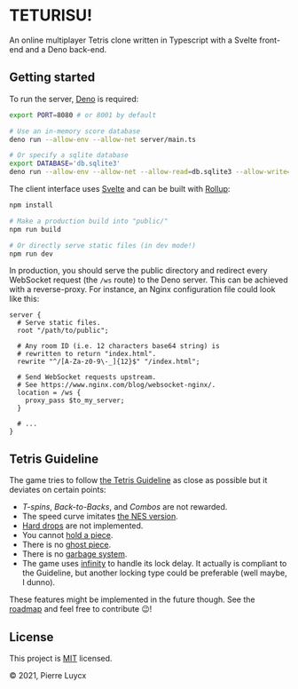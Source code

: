 # TETURISU!

An online multiplayer Tetris clone written in Typescript with a Svelte front-end and a Deno back-end.

## Getting started

To run the server, [Deno](https://deno.land) is required:

```sh
export PORT=8080 # or 8001 by default

# Use an in-memory score database
deno run --allow-env --allow-net server/main.ts

# Or specify a sqlite database
export DATABASE='db.sqlite3'
deno run --allow-env --allow-net --allow-read=db.sqlite3 --allow-write=db.sqlite3 server/main.ts
```

The client interface uses [Svelte](https://svelte.dev) and can be built with [Rollup](https://rollupjs.org):

```sh
npm install

# Make a production build into "public/"
npm run build

# Or directly serve static files (in dev mode!)
npm run dev
```

In production, you should serve the public directory and redirect every WebSocket request (the `/ws` route) to the Deno server. This can be achieved with a reverse-proxy. For instance, an Nginx configuration file could look like this:

```nginx
server {
  # Serve static files.
  root "/path/to/public";

  # Any room ID (i.e. 12 characters base64 string) is
  # rewritten to return "index.html".
  rewrite "^/[A-Za-z0-9\-_]{12}$" "/index.html";

  # Send WebSocket requests upstream.
  # See https://www.nginx.com/blog/websocket-nginx/.
  location = /ws {
    proxy_pass $to_my_server;
  }

  # ...
}
```

## Tetris Guideline

The game tries to follow [the Tetris Guideline](https://tetris.wiki/Tetris_Guideline) as close as possible but it deviates on certain points:

* _T-spins_, _Back-to-Backs_, and _Combos_ are not rewarded.
* The speed curve imitates [the NES version](https://tetris.wiki/Tetris_(NES,_Nintendo)).
* [Hard drops](https://tetris.wiki/Drop#Hard_drop) are not implemented.
* You cannot [hold a piece](https://tetris.wiki/Hold_piece).
* There is no [ghost piece](https://tetris.wiki/Ghost_piece).
* There is no [garbage system](https://tetris.wiki/Garbage).
* The game uses [infinity](https://tetris.wiki/Infinity) to handle its lock delay. It actually is compliant to the Guideline, but another locking type could be preferable (well maybe, I dunno).

These features might be implemented in the future though. See the [roadmap](/ROADMAP.md) and feel free to contribute :wink:!

## License

This project is [MIT](/LICENSE) licensed.

:copyright: 2021, Pierre Luycx
